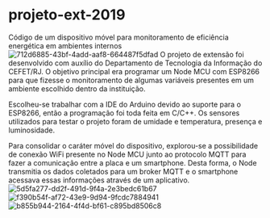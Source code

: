 # projeto-ext-2019
Código de um dispositivo móvel para monitoramento de eficiência energética em ambientes internos
![712d6885-43bf-4add-aaf8-664487f5dfad](https://user-images.githubusercontent.com/79610980/190223191-e033cf29-9732-4378-be6d-8b0730c5001d.jpg)
O projeto de extensão foi desenvolvido com auxílio do Departamento de Tecnologia da Informação do CEFET/RJ. O objetivo principal era programar um Node MCU com ESP8266 para que fizesse o monitoramento de algumas variáveis presentes em um ambiente escolhido dentro da instituição.


Escolheu-se trabalhar com a IDE do Arduino devido ao suporte para o ESP8266, então a programação foi toda feita em C/C++. Os sensores utilizados para testar o projeto foram de umidade e temperatura, presença e luminosidade.


Para consolidar o caráter móvel do dispositivo, explorou-se a possibilidade de conexão WiFi presente no Node MCU junto ao protocolo MQTT para fazer a comunicação entre a placa e um smartphone. Desta forma, o Node transmitia os dados coletados para um broker MQTT e o smartphone acessava essas informações através de um aplicativo. 
![5d5fa277-dd2f-491d-9f4a-2e3bedc61b67](https://user-images.githubusercontent.com/79610980/190234904-dd2b8d04-0295-4ea3-9b9b-46af78496275.jpg)
![f390b54f-af72-43e9-9d94-9fcdc7884941](https://user-images.githubusercontent.com/79610980/190234948-c1558add-6d89-4f88-9333-da580aaf784a.jpg)
![b855b944-2164-4f4d-bf61-c895bd8506c8](https://user-images.githubusercontent.com/79610980/190235103-efaeae8d-bee2-4230-8506-7147a1b94c07.jpg)
